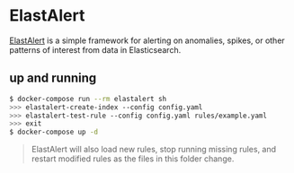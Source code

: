 ElastAlert
==========

[ElastAlert][1] is a simple framework for alerting on anomalies, spikes, or other
patterns of interest from data in Elasticsearch.

## up and running

```bash
$ docker-compose run --rm elastalert sh
>>> elastalert-create-index --config config.yaml
>>> elastalert-test-rule --config config.yaml rules/example.yaml
>>> exit
$ docker-compose up -d
```

> ElastAlert will also load new rules, stop running missing rules, and restart
> modified rules as the files in this folder change.

[1]: http://elastalert.readthedocs.io/en/latest/
